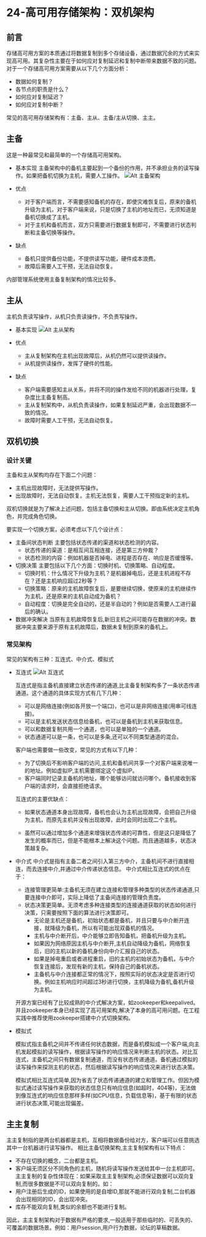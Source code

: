 # 24-高可用存储架构：双机架构

## 前言
存储高可用方案的本质通过将数据复制到多个存储设备，通过数据冗余的方式来实现高可用。其复杂性主要在于如何应对复制延迟和复制中断带来数据不致的问题。对于一个存储高可用方案需要从以下几个方面分析：
- 数据如何复制？
- 各节点的职责是什么？
- 如何应对复制延迟？
- 如何应对复制中断？

常见的高可用存储架构有：主备、主从、主备/主从切换、主主。

## 主备
这是一种最常见和最简单的一个存储高可用架构。
- 基本实现 
    主备架构中的备机主要起到一个备份的作用，并不承担业务的读写操作。如果把备机切换为主机，需要人工操作。
    ![Alt 主备架构](1018-1.jpg)

- 优点
    - 对于客户端而言，不需要感知备机的存在，即使灾难恢复后，原来的备机升级为主机，对于客户端来说，只是切换了主机的地址而已，无须知道是备机切换成了主机。
    - 对于主机和备机而言，双方只需要进行数据复制即可，不需要进行状态判断和主备切换等操作。
- 缺点
    - 备机只提供备份功能，不提供读写功能，硬件成本浪费。
    - 故障后需要人工干预，无法自动恢复。

内部管理系统使用主备复制架构的情况比较多。

## 主从

主机负责读写操作，从机只负责读操作，不负责写操作。
- 基本实现
    ![Alt 主从架构](1018-2.jpg)
- 优点
    - 主从复制架构在主机出现故障后，从机仍然可以提供读操作。
    - 从机提供读操作，发挥了硬件的性能。

- 缺点
    - 客户端需要感知主从关系，并将不同的操作发给不同的机器进行处理，复杂度比主备复制高。
    - 主从复制架构中，从机负责读操作，如果复制延迟严重，会出现数据不一致的情况。
    - 故障时需要人工干预，无法自动恢复。

## 双机切换

### 设计关键
主备和主从架构均存在下面二个问题：
- 主机出现故障时，无法提供写操作。
- 出现故障时，无法自动恢复。主机无法恢复，需要人工干预指定新的主机。

双机切换就是为了解决上述问题，包括主备切换和主从切换。即由系统决定主机角色，并完成角色切换。

要实现一个切换方案，必须考虑以下几个设计点：
- 主备间状态判断
    主要包括状态传递的渠道和状态检测的内容。
    - 状态传递的渠道：是相互间互相连接，还是第三方仲裁？
    - 状态检测的内容：例如机器是否掉电、进程是否存在、响应是否缓慢等。
- 切换决策
    主要包括以下几个方面：切换时机、切换策略、自动程度。
    - 切换时机：什么情况下升级为主机？是机器掉电后，还是主机进程不存在？还是主机响应超过2秒等？
    - 切换策略：原来的主机故障恢复后，是要继续切换，使原来的主机继续作为主机，还是原来的主机自动成为备机？
    - 自动程度：切换是完全自动的，还是半自动的？例如是否需要人工进行最后的确认。
- 数据冲突解决
    当原有主机故障恢复后,新旧主机之间可能存在数据的冲突。数据冲突主要来源于原有主机故障后，数据未复制到原来的备机上。

### 常见架构
常见的架构有三种：互连式、中介式、模拟式
- 互连式
    ![Alt 互连式](1018-3.png)

    互连式是指主备机直接建立状态传递的通道,比主备复制架构多了一条状态传递通道。这个通道的具体实现方式有几下几种：
    - 可以是网络连接(例如各开放一个端口)，也可以是非网络连接(用串可线连接)。
    - 可以是主机发送状态信息给备机，也可以是备机到主机来获取信息。
    - 可以和数据复制共用一个通道，也可以是单独的一个通道。
    - 状态通道可以是一条，也可以是多条,还可以不同类型通道的混合。

    客户端也需要做一些改变，常见的方式有以下几种：
    - 为了切换后不影响客户端的访问,主机和备机间共享一个对客户端来说唯一的地址。例如虚拟IP,主机需要绑定这个虚拟IP。
    - 客户端同时记录主备机的地址，哪个能够访问就访问哪个。备机接收到客户端的请求时，会直接拒绝请求。

    互连式的主要优缺点：
    - 如果状态通道本身出现故障，备机也会认为主机出现故障，会把自己升级为主机，而原先主机并没有出现故障，此时会同时出现二个主机。

    - 虽然可以通过增加多个通道来增强状态传递的可靠性，但是这只是降低了发生的概率而已，但是不能根本上解决这个问题。而且通道越多，状态决策越复杂。

- 中介式
    中介式是指有主备二者之间引入第三方中介，主备机间不进行直接相连，而去连接中介,并通过中介传递状态信息。
    中介式相比互连式的优点在于：
    - 连接管理更简单:主备机无须在建立连接和管理多种类型的状态传递通道,只要连接中介即可，实际上降低了主备间连接的管理负责度。
    - 状态决策更简单。无须考虑多种连接类型的连接通道获取的状态如何进行决策，只需要按照下面的算法进行决策即可。
        - 无论是主机还是备机，初始状态都是备机，并且只要与中介断开连接，就降级为备机，所以有可能出现双备机的情况。
        - 主机与中介断开后，中介能够立即告知备机，把备机升级为主机。
        - 如果因为网络原因主机与中介断开,主机自动降级为备机，网络恢复后，旧的主机以新的备机身份向中介汇报自己的状态。
        - 如果是掉电重启或者进程重启，旧的主机的初始状态为备机，与中介恢复连接后，发现有新的主机，保持自己的备机状态。
        - 主备机与中介连接都正常的情况下，按照实际的状态决定是否进行切换。例如主机响应时间超过3秒进行切换，主机降级为备机,备机升级为主机。
  
    开源方案已经有了比较成熟的中介式解决方案，如zookeeper和keepalived。并且zookeeper本身已经实现了高可用架构,解决了本身的高可用问题。在工程实践中推荐使用zookeeper搭建中介式切换架构。

- 模拟式

    模拟式指主备机之间并不传递任何状态数据，而是备机模拟成一个客户端,向主机发起模拟的读写操作，根据读写操作的响应情况来判断主机的状态。对比互连式，主备机之间只有数据复制通道，而没有状态传递通道。备机通过模拟的读写操作来探测主机的状态，然后根据读写操作的响应情况来进行状态决策。

    模拟式相比互连式简单,因为省去了状态传递通道的建立和管理工作。但因为模拟式通过读写操作来获取的状态信息只有响应信息(如超时，404等)，无法做到像互连式的响应信息那样多样(如CPU信息，负载信息等)，基于有限的状态进行状态决策,可能出现偏差。

## 主主复制

主主复制指的是两台机器都是主机，互相将数据备份给对方，客户端可以任意挑选其中一台机器进行读写操作。
相比主备切换架构,主主复制架构有以下特点：
- 不存在切换的概念，二台都是主机。
- 客户端无须区分不同角色的主机，随机将读写操作发送给其中一台主机即可。
主主复制的复杂性体现在：如果采取主主复制架构,必须保证数据可以双向复制,而很多数据是不可以双向复制的。如：
- 用户注册后生成的ID，如果使用的是自增ID,那就不能进行双向复制,二台机器会出现相同的ID，会出现冲突。
- 库存不能双向复制,类似的余额也不能进行复制。

因此，主主复制架构对于数据有严格的要求,一般适用于那些临时的、可丢失的、可覆盖的数据场景。例如：用户session,用户行为数据，论坛的草稿数据。

<Valine/>



   










